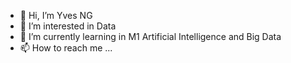 - 👋 Hi, I’m Yves NG
- 👀 I’m interested in Data
- 🌱 I’m currently learning in M1 Artificial Intelligence and Big Data
- 📫 How to reach me ...

<!---
NYH67/NYH67 is a ✨ special ✨ repository because its `README.md` (this file) appears on your GitHub profile.
You can click the Preview link to take a look at your changes.
--->
